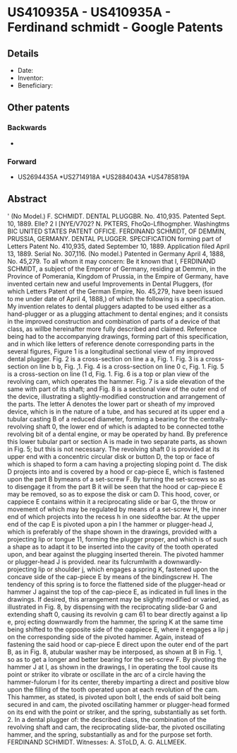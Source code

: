 # US410935A - US410935A - Ferdinand schmidt  - Google Patents

## Details

* Date: 
* Inventor: 
* Beneficiary: 
## Other patents

### Backwards
 * 
### Forward
 * US2694435A
 *US2714918A
 *US2884043A
 *US4785819A
## Abstract

' (No Model.) 
F. SCHMIDT. 
DENTAL PLUGGBR. 
 No. 410,935. Patented Sept. 10, 1889. 
 Elle? 2 I [NYE/V702? N. PKTERS, FhoQo-Lflhogmpher. Washingtms BIC UNITED STATES PATENT OFFICE. 
FERDINAND SCHMIDT, OF DEMMIN, PRUSSIA, GERMANY. 
DENTAL PLUGGER. 
SPECIFICATION forming part of Letters Patent No. 410,935, dated September 10, 1889. 
Application filed April 13, 1889. Serial No. 307,116. (No model.) Patented in Germany April 4, 1888, No. 45,279. 
To all whom it may concern: 
 Be it known that I, FERDINAND SCHMIDT, a subject of the Emperor of Germany, residing at Demmin, in the Province of Pomerania, Kingdom of Prussia, in the Empire of Germany, have invented certain new and useful Improvements in Dental Pluggers, (for which Letters Patent of the German Empire, No. 45,279, have been issued to me under date of April 4, 1888,) of which the following is a specification. 
 My invention relates to dental pluggers adapted to be used either as a hand-plugger or as a plugging attachment to dental engines; and it consists in the improved construction and combination of parts of a device of that class, as willbe hereinafter more fully described and claimed. 
 Reference being had to the accompanying drawings, forming part of this specification, and in which like letters of reference denote corresponding parts in the several figures, Figure 1 is a longitudinal sectional view of my improved dental plugger. Fig. 2 is a cross-section on line a a, Fig. 1. Fig. 3 is a cross-section on line b b, Fig. ,1. Fig. 4 is a cross-section on line 0 c, Fig. 1. Fig. 5 is a cross-section on line (1 d, Fig. 1. Fig. 6 is a top or plan view of the revolving cam, which operates the hammer. Fig. 7 is a side elevation of the same with part of its shaft; and Fig. 8 is a sectional view of the outer end of the device, illustrating a slightly-modified construction and arrangement of the parts. 
 The letter A denotes the lower part or sheath of my improved device, which is in the nature of a tube, and has secured at its upper end a tubular casting B of a reduced diameter, forming a bearing for the centrally-revolving shaft 0, the lower end of which is adapted to be connected tothe revolving bit of a dental engine, or may be operated by hand. By preference this lower tubular part or section A is made in two separate parts, as shown in Fig. 5; but this is not necessary. 
 The revolving shaft 0 is provided at its upper end with a concentric circular disk or button D, the top or face of which is shaped to form a cam having a projecting sloping point d. The disk D projects into and is covered by a hood or cap-piece E, which is fastened upon the part B bymeans of a set-screw F. By turning the set-screws so as to disengage it from the part B it will be seen that the hood or cap-piece E may be removed, so as to expose the disk or cam D. This hood, cover, or cappiece E contains within it a reciprocating slide or bar G, the throw or movement of which may be regulated by means of a set-screw H, the inner end of which projects into the recess h in one sideofthe bar. At the upper end of the cap E is pivoted upon a pin I the hammer or plugger-head J, which is preferably of the shape shown in the drawings, provided with a projecting lip or tongue 11, forming the plugger proper, and which is of such a shape as to adapt it to be inserted into the cavity of the tooth operated upon, and bear against the plugging inserted therein. 
 The pivoted hammer or plugger-head J is provided. near its fulcrumlwith a downwardly-projecting lip or shoulder j, which engages a spring K, fastened upon the concave side of the cap-piece E by means of the bindingscrew H. The tendency of this spring is to force the flattened side of the plugger-head or hammer J against the top of the cap-piece E, as indicated in full lines in the drawings. If desired, this arrangement may be slightly modified or varied, as illustrated in Fig. 8, by dispensing with the reciprocating slide-bar G and extending shaft 0, causing its revolvin g cam 61 to bear directly against a lip e, proj ecting downwardly from the hammer, the spring K at the same time being shifted to the opposite side of the oappiece E, where it engages a lip j on the corresponding side of the pivoted hammer. Again, instead of fastening the said hood or cap-piece E direct upon the outer end of the part B, as in Fig. 8, atubular washer may be interposed, as shown at B in Fig. 1, so as to get a longer and better bearing for the set-screw F. 
 By pivoting the hammer J at I, as shown in the drawings, I in operating the tool cause its point or striker ito vibrate or oscillate in the arc of a circle having the hammer-fulorum I for its center, thereby imparting a direct and positive blow upon the filling of the tooth operated upon at each revolution of the cam. This hammer, as stated, is pivoted upon bolt I, the ends of said bolt being secured in and cam, the pivoted oscillating hammer or plugger-head formed on its end with the point or striker, and the spring, substantially as set forth. 
 2. In a dental plugger of: the described class, the combination of the revolving shaft and cam, the reciprocating slide-bar, the pivoted oscillating hammer, and the spring, substantially as and for the purpose set forth. 
 FERDINAND SCHMIDT. Witnesses: 
A. SToLD, A. G. ALLMEEK.